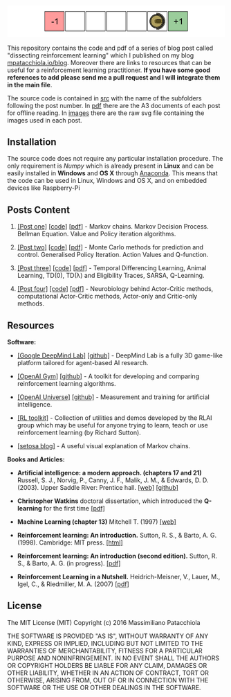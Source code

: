 

<div style="text-align:center"><img src ="./images/local/reinforcement_learning_robot_header.png" /></div>

This repository contains the code and pdf of a series of blog post called "dissecting reinforcement learning" which I published on my blog [mpatacchiola.io/blog](https://mpatacchiola.github.io/blog/). Moreover there are links to resources that can be useful for a reinforcement learning practitioner. **If you have some good references to add please send me a pull request and I will integrate them in the main file**.

The source code is contained in [src](./src) with the name of the subfolders following the post number. In [pdf](./pdf) there are the A3 documents of each post for offline reading. In [images](./images) there are the raw svg file containing the images used in each post.

Installation
------------

The source code does not require any particular installation procedure. The only requirement is *Numpy* which is already present in **Linux** and can be easily installed in **Windows** and **OS X** through [Anaconda](https://conda.io/docs/install/full.html). This means that the code can be used in Linux, Windows and OS X, and on embedded devices like Raspberry-Pi

Posts Content
------------

1. [[Post one]](https://mpatacchiola.github.io/blog/2016/12/09/dissecting-reinforcement-learning.html) [[code]](./src/1) [[pdf]](./pdf) - Markov chains. Markov Decision Process. Bellman Equation. Value and Policy iteration algorithms. 

2. [[Post two]](https://mpatacchiola.github.io/blog/2017/01/15/dissecting-reinforcement-learning-2.html) [[code]](./src/2) [[pdf]](./pdf) - Monte Carlo methods for prediction and control. Generalised Policy Iteration. Action Values and Q-function.

3. [[Post three]](https://mpatacchiola.github.io/blog/2017/01/29/dissecting-reinforcement-learning-3.html) [[code]](./src/3) [[pdf]](./pdf) - Temporal Differencing Learning, Animal Learning, TD(0), TD(λ) and Eligibility Traces, SARSA, Q-Learning.

4. [[Post four]](https://mpatacchiola.github.io/blog/2017/02/11/dissecting-reinforcement-learning-4.html) [[code]](./src/4) [[pdf]](./pdf) - Neurobiology behind Actor-Critic methods, computational Actor-Critic methods, Actor-only and Critic-only methods.

Resources
---------

**Software:**

- [[Google DeepMind Lab]](https://deepmind.com/blog/open-sourcing-deepmind-lab/) [[github]](https://github.com/deepmind/lab) - DeepMind Lab is a fully 3D game-like platform tailored for agent-based AI research.

- [[OpenAI Gym]](https://gym.openai.com/) [[github]](https://github.com/openai/gym) - A toolkit for developing and comparing reinforcement learning algorithms.

- [[OpenAI Universe]](https://universe.openai.com/) [[github]](https://github.com/openai/universe) - Measurement and training for artificial intelligence.

- [[RL toolkit]](http://incompleteideas.net/rlai.cs.ualberta.ca/RLAI/RLtoolkit/RLtoolkit1.0.html) - Collection of utilities and demos developed by the RLAI group which may be useful for anyone trying to learn, teach or use reinforcement learning (by Richard Sutton).

- [[setosa blog]](http://setosa.io/blog/2014/07/26/markov-chains/index.html) - A useful visual explanation of Markov chains.  

**Books and Articles:**

- **Artificial intelligence: a modern approach. (chapters 17 and 21)** Russell, S. J., Norvig, P., Canny, J. F., Malik, J. M., & Edwards, D. D. (2003). Upper Saddle River: Prentice hall. [[web]](http://aima.cs.berkeley.edu/) [[github]](https://github.com/aimacode)

- **Christopher Watkins** doctoral dissertation, which introduced the **Q-learning** for the first time [[pdf]](https://www.researchgate.net/profile/Christopher_Watkins2/publication/33784417_Learning_From_Delayed_Rewards/links/53fe12e10cf21edafd142e03/Learning-From-Delayed-Rewards.pdf)

- **Machine Learning (chapter 13)** Mitchell T. (1997) [[web]](http://www.cs.cmu.edu/~tom/mlbook.html)

- **Reinforcement learning: An introduction.** Sutton, R. S., & Barto, A. G. (1998). Cambridge: MIT press. [[html]](https://webdocs.cs.ualberta.ca/~sutton/book/ebook/the-book.html)

- **Reinforcement learning: An introduction (second edition).** Sutton, R. S., & Barto, A. G. (in progress). [[pdf]](https://webdocs.cs.ualberta.ca/~sutton/book/bookdraft2016sep.pdf)

- **Reinforcement Learning in a Nutshell.** Heidrich-Meisner, V., Lauer, M., Igel, C., & Riedmiller, M. A. (2007) [[pdf]](http://citeseerx.ist.psu.edu/viewdoc/download?doi=10.1.1.69.9557&rep=rep1&type=pdf)

License
--------
The MIT License (MIT)
Copyright (c) 2016 Massimiliano Patacchiola

THE SOFTWARE IS PROVIDED "AS IS", WITHOUT WARRANTY OF ANY KIND, EXPRESS OR IMPLIED, INCLUDING BUT NOT LIMITED TO THE WARRANTIES OF MERCHANTABILITY, FITNESS FOR A PARTICULAR PURPOSE AND NONINFRINGEMENT. IN NO EVENT SHALL THE AUTHORS OR COPYRIGHT HOLDERS BE LIABLE FOR ANY 
CLAIM, DAMAGES OR OTHER LIABILITY, WHETHER IN AN ACTION OF CONTRACT, TORT OR OTHERWISE, ARISING FROM, OUT OF OR IN CONNECTION WITH THE 
SOFTWARE OR THE USE OR OTHER DEALINGS IN THE SOFTWARE.
